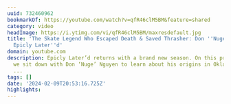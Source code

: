 ```yaml
---
uuid: 732460962
bookmarkOf: https://youtube.com/watch?v=qfR46clM5BM&feature=shared
category: video
headImage: https://i.ytimg.com/vi/qfR46clM5BM/maxresdefault.jpg
title: 'The Skate Legend Who Escaped Death & Saved Thrasher: Don ''Nuge'' Nguyen |
  Epicly Later''d'
domain: youtube.com
description: Epicly Later’d returns with a brand new season. On this premiere episode
  we sit down with Don ‘Nuge’ Nguyen to learn about his origins in Oklahoma, his move
  ...
tags: []
date: '2024-02-09T20:53:16.725Z'
highlights:
---
```




